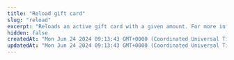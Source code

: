 ```yaml
---
title: "Reload gift card"
slug: "reload"
excerpt: "Reloads an active gift card with a given amount. For more information, see [use the gift card API](https://docs.clover.com/docs/gift-card-api)."
hidden: false
createdAt: "Mon Jun 24 2024 09:13:43 GMT+0000 (Coordinated Universal Time)"
updatedAt: "Mon Jun 24 2024 09:13:43 GMT+0000 (Coordinated Universal Time)"
---
```


